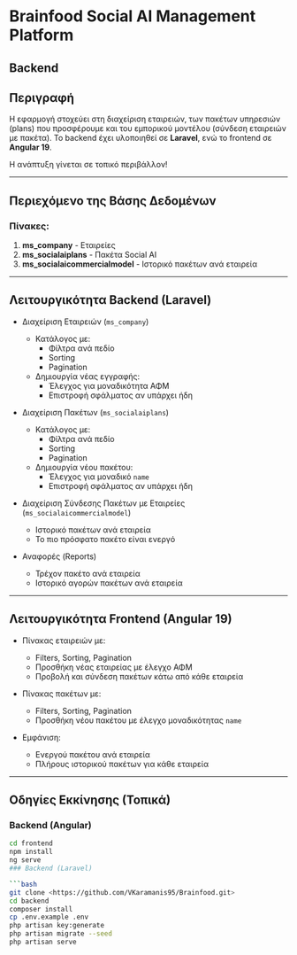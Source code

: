 # Brainfood Social AI Management Platform

## Backend


## Περιγραφή

Η εφαρμογή στοχεύει στη διαχείριση εταιρειών, των πακέτων υπηρεσιών (plans) που προσφέρουμε και του εμπορικού μοντέλου (σύνδεση εταιρειών με πακέτα). Το backend έχει υλοποιηθεί σε **Laravel**, ενώ το frontend σε **Angular 19**.

Η ανάπτυξη γίνεται σε τοπικό περιβάλλον!

---

## Περιεχόμενο της Βάσης Δεδομένων

### Πίνακες:

1. **ms_company** - Εταιρείες  
2. **ms_socialaiplans** - Πακέτα Social AI  
3. **ms_socialaicommercialmodel** - Ιστορικό πακέτων ανά εταιρεία

---

## Λειτουργικότητα Backend (Laravel)

- Διαχείριση Εταιρειών (`ms_company`)
  - Κατάλογος με:
    - Φίλτρα ανά πεδίο
    - Sorting
    - Pagination
  - Δημιουργία νέας εγγραφής:
    - Έλεγχος για μοναδικότητα ΑΦΜ
    - Επιστροφή σφάλματος αν υπάρχει ήδη

- Διαχείριση Πακέτων (`ms_socialaiplans`)
  - Κατάλογος με:
    - Φίλτρα ανά πεδίο
    - Sorting
    - Pagination
  - Δημιουργία νέου πακέτου:
    - Έλεγχος για μοναδικό `name`
    - Επιστροφή σφάλματος αν υπάρχει ήδη

- Διαχείριση Σύνδεσης Πακέτων με Εταιρείες (`ms_socialaicommercialmodel`)
  - Ιστορικό πακέτων ανά εταιρεία
  - Το πιο πρόσφατο πακέτο είναι ενεργό

- Αναφορές (Reports)
  - Τρέχον πακέτο ανά εταιρεία
  - Ιστορικό αγορών πακέτων ανά εταιρεία

---

## Λειτουργικότητα Frontend (Angular 19)

- Πίνακας εταιρειών με:
  - Filters, Sorting, Pagination
  - Προσθήκη νέας εταιρείας με έλεγχο ΑΦΜ
  - Προβολή και σύνδεση πακέτων κάτω από κάθε εταιρεία

- Πίνακας πακέτων με:
  - Filters, Sorting, Pagination
  - Προσθήκη νέου πακέτου με έλεγχο μοναδικότητας `name`

- Εμφάνιση:
  - Ενεργού πακέτου ανά εταιρεία
  - Πλήρους ιστορικού πακέτων για κάθε εταιρεία

---

## Οδηγίες Εκκίνησης (Τοπικά)

### Backend (Angular)
```bash
cd frontend
npm install
ng serve
### Backend (Laravel)

```bash
git clone <https://github.com/VKaramanis95/Brainfood.git>
cd backend
composer install
cp .env.example .env
php artisan key:generate
php artisan migrate --seed
php artisan serve






